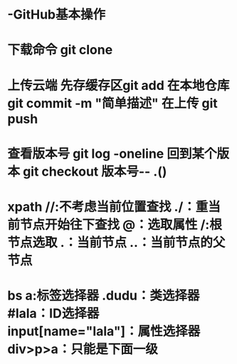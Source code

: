 # -GitHub基本操作
# 下载命令 git clone
# 上传云端 先存缓存区git add 在本地仓库 git commit -m "简单描述"  在上传 git push
# 查看版本号 git log -oneline 回到某个版本 git checkout 版本号-- .()
# xpath //:不考虑当前位置查找 ./：重当前节点开始往下查找 @：选取属性  /:根节点选取 .：当前节点  ..：当前节点的父节点
# bs a:标签选择器 .dudu：类选择器 #lala：ID选择器 input[name="lala"]：属性选择器 div>p>a：只能是下面一级

